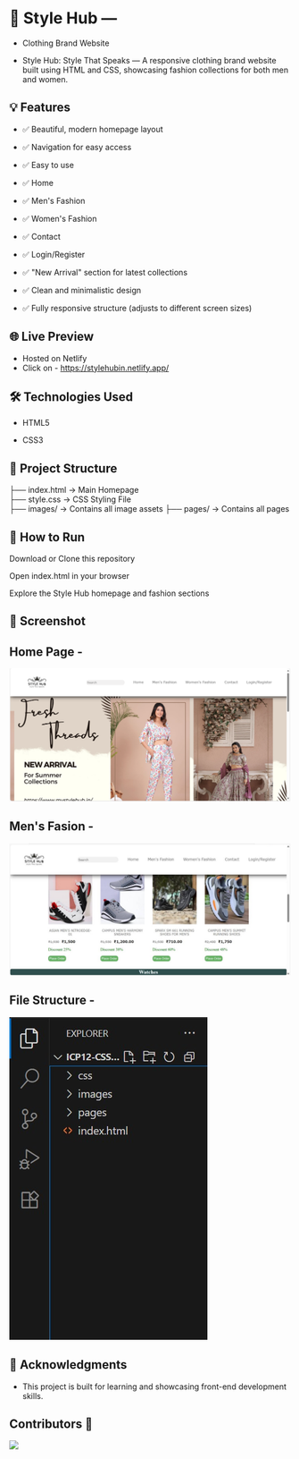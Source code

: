 # 👑 Style Hub — 

- Clothing Brand Website

- Style Hub: Style That Speaks — A responsive clothing brand website built using HTML and CSS, showcasing fashion collections for both men and women.

## 💡 Features
- ✅ Beautiful, modern homepage layout
- ✅ Navigation for easy access
- ✅ Easy to use

- ✅ Home

- ✅ Men's Fashion

- ✅ Women's Fashion

- ✅ Contact

- ✅ Login/Register

- ✅ "New Arrival" section for latest collections
- ✅ Clean and minimalistic design
- ✅ Fully responsive structure (adjusts to different screen sizes)


## 🌐 Live Preview

- Hosted on Netlify
- Click on - https://stylehubin.netlify.app/


## 🛠️ Technologies Used

- HTML5

- CSS3

## 📂 Project Structure
├── index.html       → Main Homepage  
├── style.css        → CSS Styling File  
├── images/          → Contains all image assets 
├── pages/          → Contains all pages 

## 🚀 How to Run

Download or Clone this repository

Open index.html in your browser

Explore the Style Hub homepage and fashion sections


## 📸 Screenshot

## Home Page -

![Home Page](./images/Screenshot%20for%20readme%20file.png)

## Men's Fasion -

![Men's Fashion](./images/mens%20fasion%20screenshot.jpeg)

## File Structure -

![File Structure](./images/file%20structure%20screenshot.jpeg)


## 🙌 Acknowledgments

- This project is built for learning and showcasing front-end development skills.

## Contributors  🤝

<a href="https://github.com/suraj0620/Fitnest/graphs/contributors">
  <img src="https://contrib.rocks/image?repo=suraj0620/Fitnest" />
</a>